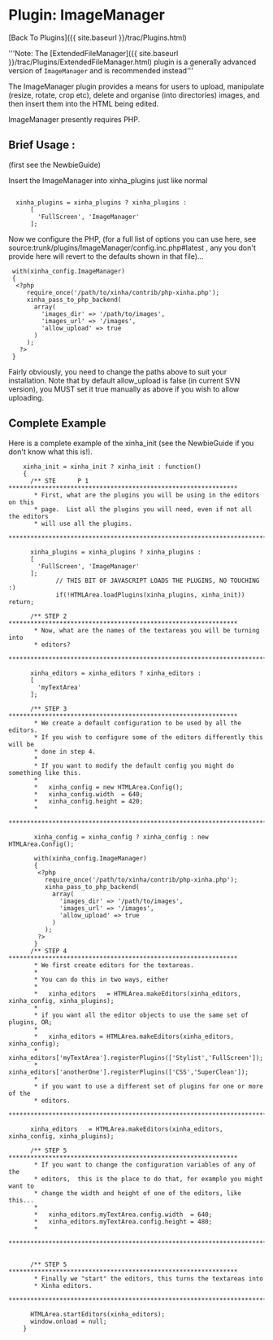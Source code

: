 # Plugin: ImageManager
[Back To Plugins]({{ site.baseurl }}/trac/Plugins.html)

'''Note: The [ExtendedFileManager]({{ site.baseurl }}/trac/Plugins/ExtendedFileManager.html) plugin is a generally advanced version of `ImageManager` and is recommended instead'''

The ImageManager plugin provides a means for users to upload, manipulate (resize, rotate, crop etc), delete and organise (into directories) images, and then insert them into the HTML being edited.

ImageManager presently requires PHP.

## Brief Usage :
(first see the NewbieGuide)

Insert the ImageManager into xinha_plugins just like normal
```

  xinha_plugins = xinha_plugins ? xinha_plugins :
      [
        'FullScreen', 'ImageManager'
      ];

```

Now we configure the PHP, (for a full list of options you can use here, see source:trunk/plugins/ImageManager/config.inc.php#latest , any you don't provide here will revert to the defaults shown in that file)...

```
 with(xinha_config.ImageManager)
 {
  <?php
     require_once('/path/to/xinha/contrib/php-xinha.php');
     xinha_pass_to_php_backend(
       array(
         'images_dir' => '/path/to/images', 
         'images_url' => '/images',
         'allow_upload' => true
       )
     ); 
   ?>
 }
```

Fairly obviously, you need to change the paths above to suit your installation.  Note that by default allow_upload is false (in current SVN version), you MUST set it true manually as above if you wish to allow uploading.

## Complete Example
Here is a complete example of the xinha_init (see the NewbieGuide if you don't know what this is!).
```
    xinha_init = xinha_init ? xinha_init : function()
    {
      /** STE      P 1 ***************************************************************
       * First, what are the plugins you will be using in the editors on this
       * page.  List all the plugins you will need, even if not all the editors
       * will use all the plugins.
       ************************************************************************/

      xinha_plugins = xinha_plugins ? xinha_plugins :
      [
        'FullScreen', 'ImageManager'
      ];
             // THIS BIT OF JAVASCRIPT LOADS THE PLUGINS, NO TOUCHING  :)
             if(!HTMLArea.loadPlugins(xinha_plugins, xinha_init)) return;

      /** STEP 2 ***************************************************************
       * Now, what are the names of the textareas you will be turning into
       * editors?
       ************************************************************************/

      xinha_editors = xinha_editors ? xinha_editors :
      [
        'myTextArea'
      ];

      /** STEP 3 ***************************************************************
       * We create a default configuration to be used by all the editors.
       * If you wish to configure some of the editors differently this will be
       * done in step 4.
       *
       * If you want to modify the default config you might do something like this.
       *
       *   xinha_config = new HTMLArea.Config();
       *   xinha_config.width  = 640;
       *   xinha_config.height = 420;
       *
       *************************************************************************/

       xinha_config = xinha_config ? xinha_config : new HTMLArea.Config();

       with(xinha_config.ImageManager)
       {
        <?php
          require_once('/path/to/xinha/contrib/php-xinha.php');
          xinha_pass_to_php_backend(
            array(
              'images_dir' => '/path/to/images', 
              'images_url' => '/images',
              'allow_upload' => true
            )
          ); 
        ?>
       }
      /** STEP 4 ***************************************************************
       * We first create editors for the textareas.
       *
       * You can do this in two ways, either
       *
       *   xinha_editors   = HTMLArea.makeEditors(xinha_editors, xinha_config, xinha_plugins);
       *
       * if you want all the editor objects to use the same set of plugins, OR;
       *
       *   xinha_editors = HTMLArea.makeEditors(xinha_editors, xinha_config);
       *   xinha_editors['myTextArea'].registerPlugins(['Stylist','FullScreen']);
       *   xinha_editors['anotherOne'].registerPlugins(['CSS','SuperClean']);
       *
       * if you want to use a different set of plugins for one or more of the
       * editors.
       ************************************************************************/

      xinha_editors   = HTMLArea.makeEditors(xinha_editors, xinha_config, xinha_plugins);

      /** STEP 5 ***************************************************************
       * If you want to change the configuration variables of any of the
       * editors,  this is the place to do that, for example you might want to
       * change the width and height of one of the editors, like this...
       *
       *   xinha_editors.myTextArea.config.width  = 640;
       *   xinha_editors.myTextArea.config.height = 480;
       *
       ************************************************************************/


      /** STEP 5 ***************************************************************
       * Finally we "start" the editors, this turns the textareas into
       * Xinha editors.
       ************************************************************************/

      HTMLArea.startEditors(xinha_editors);
      window.onload = null;
    }

```
